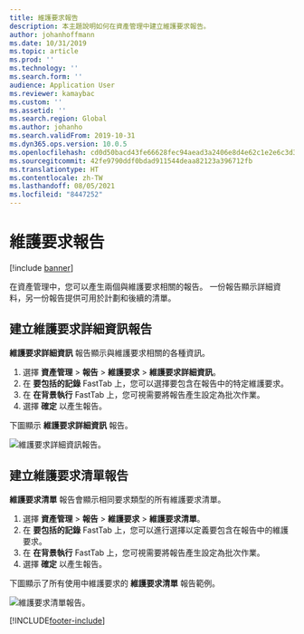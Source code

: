 ```yaml
---
title: 維護要求報告
description: 本主題說明如何在資產管理中建立維護要求報告。
author: johanhoffmann
ms.date: 10/31/2019
ms.topic: article
ms.prod: ''
ms.technology: ''
ms.search.form: ''
audience: Application User
ms.reviewer: kamaybac
ms.custom: ''
ms.assetid: ''
ms.search.region: Global
ms.author: johanho
ms.search.validFrom: 2019-10-31
ms.dyn365.ops.version: 10.0.5
ms.openlocfilehash: cd0d50bacd43fe66628fec94aead3a2406e8d4e62c1e2e6c3d31afa9073baa6a
ms.sourcegitcommit: 42fe9790ddf0bdad911544deaa82123a396712fb
ms.translationtype: HT
ms.contentlocale: zh-TW
ms.lasthandoff: 08/05/2021
ms.locfileid: "8447252"
---
```

# <a name="maintenance-request-reports"></a>維護要求報告

[!include [banner](../../includes/banner.md)]

 

在資產管理中，您可以產生兩個與維護要求相關的報告。 一份報告顯示詳細資料，另一份報告提供可用於計劃和後續的清單。

## <a name="create-a-maintenance-request-details-report"></a>建立維護要求詳細資訊報告

**維護要求詳細資訊** 報告顯示與維護要求相關的各種資訊。

1. 選擇 **資產管理** \> **報告** \> **維護要求** \> **維護要求詳細資訊**。
2. 在 **要包括的記錄** FastTab 上，您可以選擇要包含在報告中的特定維護要求。
3. 在 **在背景執行** FastTab 上，您可視需要將報告產生設定為批次作業。
4. 選擇 **確定** 以產生報告。

下圖顯示 **維護要求詳細資訊** 報告。

![維護要求詳細資訊報告。](media/09-manage-maintenance-requests.png)

## <a name="create-a-maintenance-request-list-report"></a>建立維護要求清單報告

**維護要求清單** 報告會顯示相同要求類型的所有維護要求清單。

1. 選擇 **資產管理** \> **報告** \> **維護要求** \> **維護要求清單**。
2. 在 **要包括的記錄** FastTab 上，您可以進行選擇以定義要包含在報告中的維護要求。
3. 在 **在背景執行** FastTab 上，您可視需要將報告產生設定為批次作業。
4. 選擇 **確定** 以產生報告。

下圖顯示了所有使用中維護要求的 **維護要求清單** 報告範例。

![維護要求清單報告。](media/10-manage-maintenance-requests.png)


[!INCLUDE[footer-include](../../../includes/footer-banner.md)]